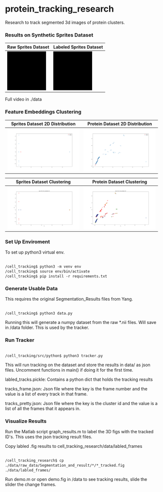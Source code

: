 # protein_tracking_research


Research to track segmented 3d images of protein clusters.


### Results on Synthetic Sprites Dataset
Raw Sprites Dataset | Labeled Sprites Dataset
-------------------- | -----------------------
![raw_sprites](./images/raw_sprites.gif) | ![labeled_sprites](./images/labeled_sprites.gif)

Full video in ./data

### Feature Embeddings Clustering
Sprites Dataset 2D Distribution| Protein Dataset 2D Distribution
-------------------- | -----------------------
![Plot](./images/sprite_1.png) | ![Plot](./images/f2.png)

Sprites Dataset Clustering | Protein Dataset Clustering
-------------------- | -----------------------
![Plot](./images/sprite_2.png) | ![Plot](./images/dbscan1.png) 

### Set Up Enviroment

To set up python3 virtual env.

```

/cell_tracking$ python3 -m venv env
/cell_tracking$ source env/bin/activate
/cell_tracking$ pip install -r requirements.txt 

```

### Generate Usable Data

This requires the original Segmentation_Results files from Yang.

```

/cell_tracking$ python3 data.py

```
Running this will generate a numpy dataset from the raw *.nii files. Will save in
/data folder. This is used by the tracker.

### Run Tracker

```

/cell_tracking/src/python$ python3 tracker.py

```

This will run tracking on the dataset and store the results in data/ as json files.
Uncomment functions in main() if doing it for the first time.

labled_tracks.pickle: Contains a python dict that holds the tracking results

tracks_frame.json: Json file where the key is the frame number and the value
is a list of every track in that frame.

tracks_pretty.json: Json file where the key is the cluster id and the value
is a list of all the frames that it appears in.


### Visualize Results

Run the Matlab script graph_results.m to label the 3D figs with the tracked ID's.
This uses the json tracking result files. 

Copy labled .fig results to cell_tracking_research/data/labled_frames

```

/cell_tracking_research$ cp ./data/raw_data/Segmentation_and_result/*/*_tracked.fig ./data/labled_frames/

```

Run demo.m or open demo.fig in /data to see tracking results, slide the slider the change frames.



